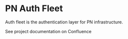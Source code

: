# PN Auth Fleet

Auth fleet is the authentication layer for PN infrastructure.

See project documentation on Confluence

